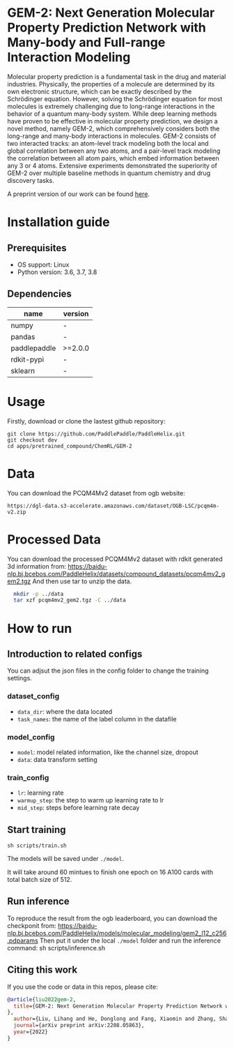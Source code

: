 # GEM-2: Next Generation Molecular Property Prediction Network with Many-body and Full-range Interaction Modeling
Molecular property prediction is a fundamental task in the drug and material industries. Physically, the properties of a molecule are determined by its own electronic structure, which can be exactly described by the Schrödinger equation. However, solving the Schrödinger equation for most molecules is extremely challenging due to long-range interactions in the behavior of a quantum many-body system. While deep learning methods have proven to be effective in molecular property prediction, we design a novel method, namely GEM-2, which comprehensively considers both the long-range and many-body interactions in molecules. GEM-2 consists of two interacted tracks: an atom-level track modeling both the local and global correlation between any two atoms, and a pair-level track modeling the correlation between all atom pairs, which embed information between any 3 or 4 atoms. Extensive experiments demonstrated the superiority of GEM-2 over multiple baseline methods in quantum chemistry and drug discovery tasks.

A preprint version of our work can be found [here](https://arxiv.org/abs/2208.05863).

# Installation guide
## Prerequisites

* OS support: Linux
* Python version: 3.6, 3.7, 3.8

## Dependencies

| name         | version |
| ------------ | ---- |
| numpy        | - |
| pandas       | - |
| paddlepaddle | \>=2.0.0 |
| rdkit-pypi   | - |
| sklearn      | - |

# Usage

Firstly, download or clone the lastest github repository:

    git clone https://github.com/PaddlePaddle/PaddleHelix.git
    git checkout dev
    cd apps/pretrained_compound/ChemRL/GEM-2

# Data
You can download the PCQM4Mv2 dataset from ogb website: 
    
    https://dgl-data.s3-accelerate.amazonaws.com/dataset/OGB-LSC/pcqm4m-v2.zip

# Processed Data
You can download the processed PCQM4Mv2 dataset with rdkit generated 3d information from:
    https://baidu-nlp.bj.bcebos.com/PaddleHelix/datasets/compound_datasets/pcqm4mv2_gem2.tgz
And then use tar to unzip the data.
```bash
  mkdir -p ../data
  tar xzf pcqm4mv2_gem2.tgz -C ../data
```

# How to run
## Introduction to related configs
You can adjsut the json files in the config folder to  change the training settings.
### dataset_config
- `data_dir`: where the data located
- `task_names`: the name of the label column in the datafile

### model_config
- `model`: model related information, like the channel size, dropout
- `data`: data transform setting



### train_config
- `lr`: learning rate
- `warmup_step`: the step to warm up learning rate to lr
- `mid_step`: steps before learning rate decay

## Start training 

    sh scripts/train.sh

The models will be saved under `./model`.

It will take around 60 mintues to finish one epoch on 16 A100 cards with total batch size of 512.

## Run inference
To reproduce the result from the ogb leaderboard, you can download the checkponit from:
    https://baidu-nlp.bj.bcebos.com/PaddleHelix/models/molecular_modeling/gem2_l12_c256.pdparams
Then put it under the local `./model` folder and run the inference command:
    sh scripts/inference.sh


## Citing this work

If you use the code or data in this repos, please cite:

```bibtex
@article{liu2022gem-2,
  title={GEM-2: Next Generation Molecular Property Prediction Network with Many-body and Full-range Interaction Modeling
},
  author={Liu, Lihang and He, Donglong and Fang, Xiaomin and Zhang, Shanzhuo and Wang, Fan and He, Jingzhou and Wu, Hua},
  journal={arXiv preprint arXiv:2208.05863},
  year={2022}
}
```
